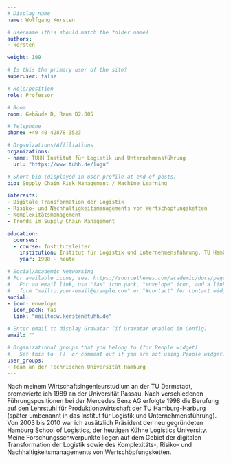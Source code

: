 ```yaml
---
# Display name
name: Wolfgang Kersten

# Username (this should match the folder name)
authors:
- kersten

weight: 109

# Is this the primary user of the site?
superuser: false

# Role/position
role: Professor

# Room
room: Gebäude D, Raum D2.005

# Telephone
phone: +49 40 42878-3523

# Organizations/Affiliations
organizations:
- name: TUHH Institut für Logistik und Unternehmensführung
  url: "https://www.tuhh.de/logu"

# Short bio (displayed in user profile at end of posts)
bio: Supply Chain Risk Management / Machine Learning

interests:
- Digitale Transformation der Logistik
- Risiko- und Nachhaltigkeitsmanagements von Wertschöpfungsketten
- Komplexitätsmanagement
- Trends im Supply Chain Management

education:
  courses:
  - course: Institutsleiter
    institution: Institut für Logistik und Unternehmensführung, TU Hamburg
    year: 1998 - heute

# Social/Academic Networking
# For available icons, see: https://sourcethemes.com/academic/docs/page-builder/#icons
#   For an email link, use "fas" icon pack, "envelope" icon, and a link in the
#   form "mailto:your-email@example.com" or "#contact" for contact widget.
social:
- icon: envelope
  icon_pack: fas
  link: "mailto:w.kersten@tuhh.de"

# Enter email to display Gravatar (if Gravatar enabled in Config)
email: ""

# Organizational groups that you belong to (for People widget)
#   Set this to `[]` or comment out if you are not using People widget.
user_groups:
- Team an der Technischen Universität Hamburg
---
```

Nach meinem Wirtschaftsingenieurstudium an der TU Darmstadt, promovierte ich 1989 an der Universität Passau. Nach verschiedenen Führungspositionen bei der Mercedes Benz AG erfolgte 1998 die Berufung auf den Lehrstuhl für Produktionswirtschaft der TU Hamburg-Harburg (später umbenannt in das Institut für Logistik und Unternehmensführung). Von 2003 bis 2010 war ich zusätzlich Präsident der neu gegründeten Hamburg School of Logistics, der heutigen Kühne Logistics University. Meine Forschungsschwerpunkte liegen auf dem Gebiet der digitalen Transformation der Logistik sowie des Komplexitäts-, Risiko- und Nachhaltigkeitsmanagements von Wertschöpfungsketten.
